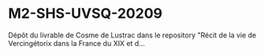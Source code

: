 # M2-SHS-UVSQ-20209
Dépôt du livrable de Cosme de Lustrac dans le repository "Récit de la vie de Vercingétorix dans la France du XIX et d…
